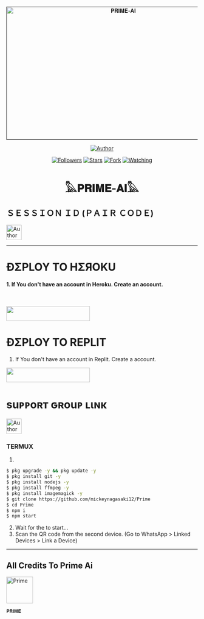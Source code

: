  <p align="center">  
  <a href="">
    <img alt="𝐏𝐑𝐈𝐌𝐄-𝐀𝐈" width="600" height="350" src="https://telegra.ph/file/54ba01cf94a6b8bdc3f50.jpg/iI086tX.jpeg">
  </a>
</p>



<p align="center">
<a href="https://github.com/mickeynagasaki12/Prime"><img title="Author" src="https://img.shields.io/badge/THE 𝐏𝐑𝐈𝐌𝐄-𝐀𝐈 -black?style=for-the-badge&logo=github"></a>
<p/>

<p align="center">
<a href="https://github.com/mickeynagasaki12tab=followers"><img title="Followers" src="https://img.shields.io/github/followers/owlai01?label=Followers&style=social"></a>
<a href="https://github.com/mickeynagasaki12/Prime/stargazers/"><img title="Stars" src="https://img.shields.io/github/stars/mickeynagasaki12/Prime?&style=social"></a>
<a href="https://github.com/mickeynagasaki12/Primenetwork/members"><img title="Fork" src="https://img.shields.io/github/forks/mickeynagasaki12/Prime?style=social"></a>
<a href="https://github.com/mickeynagasaki12/Prime/watchers"><img title="Watching" src="https://img.shields.io/github/watchers/mickeynagasaki12/Prime?label=Watching&style=social"></a>
</p>
 
<h1 align="center">𓅓𝐏𝐑𝐈𝐌𝐄-𝐀𝐈𓅓</h1>

<h2 align="left">ＳＥＳＳＩＯＮ ＩＤ (ＰＡＩＲ ＣＯＤＥ)</h2>
<p align="left">
<a href="https://replit.com/@vagaabond9/Pairing-Owl-ai?v=1"><img height= "40" title="Author" src="https://img.shields.io/badge/SESSION ID-black?style=for-the-badge&logo=replit"></a>
<p/>

****




<h1 align="left">ÐΣPLOY TO HΣЯOKU</h1> 

#### 1. If You don't have an account in Heroku. Create an account.
<br>
       <p align="left"><a href="https://signup.heroku.com"> <img src="https://img.shields.io/badge/heroku%20Account-purple?style=for-the-badge&logo=heroku" width="220" height="38.45"/></a></p>




<h1 align="left">ÐΣPLOY TO REPLIT</h1> 

1. If You don't have an account in Replit. Create a account.
    <br>
<p align="left"><a href="https://replit.com/signup"> <img src="https://img.shields.io/badge/replit%20Account-purple?style=for-the-badge&logo=replit" width="220" height="38.45"/></a></p>


<h1 align="left">suᴘᴘoʀт ԍʀouᴘ ʟιɴκ</h1>



   <p align="left">
      <a href="https://chat.whatsapp.com/H3T9SI97DnOIgXc4VkuXSz"><img height= "40" length= "10" title="Author" src="https://img.shields.io/badge/Support Group-25D366?style=for-the-badge&logo=whatsApp&logoColor=white"></a>
     <p/>



 


### TERMUX
1. 
```sh
$ pkg upgrade -y && pkg update -y
$ pkg install git -y
$ pkg install nodejs -y
$ pkg install ffmpeg -y
$ pkg install imagemagick -y
$ git clone https://github.com/mickeynagasaki12/Prime
$ cd Prime
$ npm i 
$ npm start
```
2. Wait for the to start...
3. Scan the QR code from the second device. (Go to WhatsApp > Linked Devices > Link a Device) 
---------

<h2 align="left">All Credits To Prime Ai</h2>

<a href="https://github.com/mickeynagasaki12"><img src="https://telegra.ph/file/54ba01cf94a6b8bdc3f50.jpg" width="70" height="70" alt="Prime"/></a>
  
`𝐏𝐑𝐈𝐌𝐄`

